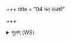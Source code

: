+++
title = "04 यत् सन्नशो"

+++
<details><summary>मूलम् (WS)</summary>

यत् सन्नशो वीन्नशो यद्विनशो न सं नशः ।  
मूर्णा मृगस्य दन्ता अपिशीर्णा उ पृष्टयः ॥ ४ ॥
</details>